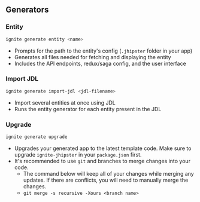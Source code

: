 ## Generators

### Entity

```sh
ignite generate entity <name>
```

- Prompts for the path to the entity's config (`.jhipster` folder in your app)
- Generates all files needed for fetching and displaying the entity
- Includes the API endpoints, redux/saga config, and the user interface

### Import JDL

```sh
ignite generate import-jdl <jdl-filename>
```

- Import several entities at once using JDL
- Runs the entity generator for each entity present in the JDL

### Upgrade

```sh
ignite generate upgrade
```

- Upgrades your generated app to the latest template code. Make sure to upgrade `ignite-jhipster` in your `package.json` first.
- It's recommended to use `git` and branches to merge changes into your code.
  - The command below will keep all of your changes while merging any updates. If there are conflicts, you will need to manually merge the changes.
  - `git merge -s recursive -Xours <branch name>`
